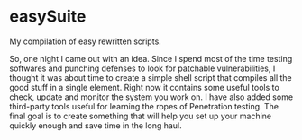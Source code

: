 # easySuite
My compilation of easy rewritten scripts.

So, one night I came out with an idea. Since I spend most of the time testing softwares and punching defenses to look for patchable
vulnerabilities, I thought it was about time to create a simple shell script that compiles all the good stuff in a single element.
Right now it contains some useful tools to check, update and monitor the system you work on.
I have also added some third-party tools useful for learning the ropes of Penetration testing.
The final goal is to create something that will help you set up your machine quickly enough and save time in the long haul.

